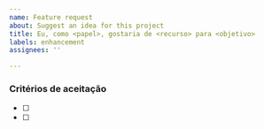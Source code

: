 ```yaml
---
name: Feature request
about: Suggest an idea for this project
title: Eu, como <papel>, gostaria de <recurso> para <objetivo>
labels: enhancement
assignees: ''

---
```


### Critérios de aceitação

- [ ] 
- [ ]
